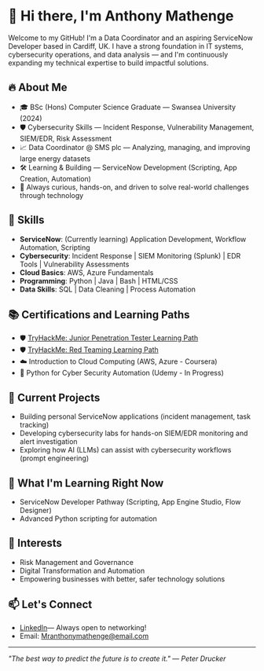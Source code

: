 # 👋 Hi there, I'm Anthony Mathenge

Welcome to my GitHub! I'm a Data Coordinator and an aspiring ServiceNow Developer based in Cardiff, UK. I have a strong foundation in IT systems, cybersecurity operations, and data analysis — and I'm continuously expanding my technical expertise to build impactful solutions.

## 🔥 About Me
- 🎓 BSc (Hons) Computer Science Graduate — Swansea University (2024)
- 🛡️ Cybersecurity Skills — Incident Response, Vulnerability Management, SIEM/EDR, Risk Assessment
- 📈 Data Coordinator @ SMS plc — Analyzing, managing, and improving large energy datasets
- 🛠️ Learning & Building — ServiceNow Development (Scripting, App Creation, Automation)
- 🎯 Always curious, hands-on, and driven to solve real-world challenges through technology

## 🧠 Skills
- **ServiceNow**: (Currently learning) Application Development, Workflow Automation, Scripting
- **Cybersecurity**: Incident Response | SIEM Monitoring (Splunk) | EDR Tools | Vulnerability Assessments
- **Cloud Basics**: AWS, Azure Fundamentals
- **Programming**: Python | Java | Bash | HTML/CSS
- **Data Skills**: SQL | Data Cleaning | Process Automation

## 📚 Certifications and Learning Paths
- 🛡️ [TryHackMe: Junior Penetration Tester Learning Path](https://tryhackme.com/)
- 🛡️ [TryHackMe: Red Teaming Learning Path](https://tryhackme.com/)
- ☁️ Introduction to Cloud Computing (AWS, Azure - Coursera)
- 🐍 Python for Cyber Security Automation (Udemy - In Progress)

## 🚀 Current Projects
- Building personal ServiceNow applications (incident management, task tracking)
- Developing cybersecurity labs for hands-on SIEM/EDR monitoring and alert investigation
- Exploring how AI (LLMs) can assist with cybersecurity workflows (prompt engineering)

## 🌱 What I'm Learning Right Now
- ServiceNow Developer Pathway (Scripting, App Engine Studio, Flow Designer)
- Advanced Python scripting for automation

## 🧩 Interests
- Risk Management and Governance
- Digital Transformation and Automation
- Empowering businesses with better, safer technology solutions

## 📫 Let's Connect
- [LinkedIn](https://www.linkedin.com/in/anthony-mathenge-413289255/)— Always open to networking!
- Email: Mranthonymathenge@email.com

---

_"The best way to predict the future is to create it." — Peter Drucker_


